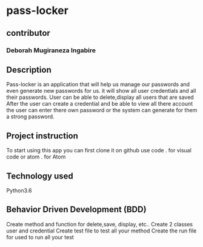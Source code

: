 # pass-locker

## contributor

### Deborah Mugiraneza Ingabire

## Description
Pass-locker is an application that will help us manage our passwords and even generate new passwords for us. it will show all user credentials and all their passwords. User can be able to delete,display all users that are saved After the user can create a credential and be able to view all there account the user can enter there own password or the system can generate for them a strong password.


## Project instruction
To start using this app you can first clone it on github use code . for visual code or atom . for Atom

## Technology used
Python3.6


## Behavior Driven Development (BDD)
Create method and function for delete,save, display, etc..
Create 2 classes user and credential
Create test file to test all your method
Create the run file for used to run all your test

